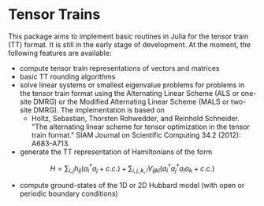 # Tensor Trains

This package aims to implement basic routines in Julia for the tensor train (TT) format.
It is still in the early stage of development. At the moment, 
the following features are available:
- compute tensor train representations of vectors and matrices
- basic TT rounding algorithms
- solve linear systems or smallest eigenvalue problems for problems in the tensor train format using the Alternating Linear Scheme (ALS or one-site DMRG) or the Modified Alternating Linear Scheme (MALS or two-site DMRG). The implementation is based on 
    - Holtz, Sebastian, Thorsten Rohwedder, and Reinhold Schneider. "The alternating linear scheme for tensor optimization in the tensor train format." SIAM Journal on Scientific Computing 34.2 (2012): A683-A713.
- generate the TT representation of Hamiltonians of the form 

$$
H = \sum_{i,j} h_{ij} (a_i^\dagger a_j + c.c.) +  \sum_{i,j,k,l} V_{ijkl} (a_i^\dagger a_j^\dagger a_l a_k + c.c.)
$$

- compute ground-states of the 1D or 2D Hubbard model (with open or periodic boundary conditions)
